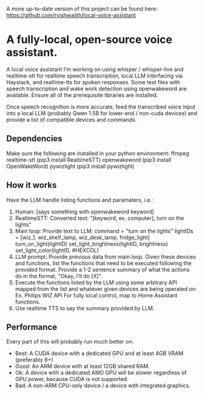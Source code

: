 A more up-to-date version of this project can be found here:
https://github.com/rvishwajith/local-voice-assistant

# A fully-local, open-source voice assistant.
A local voice assistant I'm working on using whisper / whisper-live and realtime-stt for realtime speech transcription, local LLM interfacing via Haystack, and realtime-tts for spoken responses. Some test files with speech transcription and wake work detection using openwakeword are available. Ensure all of the prerequisite libraries are installed.

Once speech recognition is more accurate, feed the transcribed voice input into a local LLM (probably Qwen 1.5B for lower-end / non-cuda devices) and provide a list of compatible devices and commands.

## Dependencies
Make sure the following are installed in your python environment:
ffmpeg
realtime-stt (pip3 install RealtimeSTT)
openwakeword (pip3 install OpenWakeWord)
pywizlight (pip3 install pywizlight)

## How it works

Have the LLM handle listing functions and paramaters, i.e.:
1. Human: [says something with openwakeword keyword]
2. RealtimeSTT: Converted text: "[keyword, ex. computer], turn on the lights"
3. Main loop: Provide text to LLM:
   command = "turn on the lights"
   lightIDs = [wiz_1, wiz_shelf_lamp, wiz_desk_lamp, fridge_light]
   turn_on_light(lightID)
   set_light_brightness(lightID, brightness)
   set_light_color(lightID, #HEXCOL)
5. LLM prompt: Provide previous data from main loop.
   Given these devices and functions, list the functions that need to be executed following the provided format. Provide a 1-2 sentence summary of what the actions do in the format, "Okay, I'll do [X]".
6. Execute the functions listed by the LLM using some arbitrary API mapped from the list and whatever given devices are being operated on:
   Ex. Philips WIZ API
   For fully local control, map to Home Assistant functions.
7.  Use realtime TTS to say the summary provided by LLM.

## Performance

Every part of this will probably run much better on:
- Best: A CUDA device with a dedicated GPU and at least 4GB VRAM (preferably 8+)
- Good: An ARM device with at least 12GB shared RAM.
- Ok: A device with a dedicated AMD GPU will be slower regardless of GPU power, because CUDA is not supported.
- Bad: A non-ARM CPU-only device / a device with integrated graphics.


